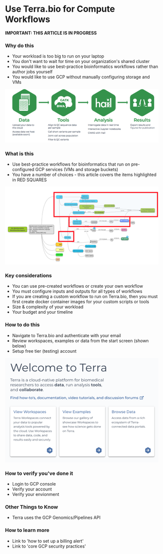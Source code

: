 # Use Terra.bio for Compute Workflows

**IMPORTANT: THIS ARTICLE IS IN PROGRESS**

### Why do this
 - Your workload is too big to run on your laptop
 - You don't want to wait for time on your organization's shared cluster
 - You would like to use best-practice bioinformatics workflows rather than author jobs yourself 
 - You would like to use GCP without manually configuring storage and VMs

 [![terra-features](/images/terra-features.png)]()


### What is this
 - Use best-practice workflows for bioinformatics that run on pre-configured GCP services (VMs and storage buckets)
 - You have a number of choices - this article covers the items highlighted in RED SQUARES

[![terra](/images/terra.png)]()


### Key considerations
 - You can use pre-created workflows or create your own workflow
 - You must configure inputs and outputs for all types of workflows
 - If you are creating a custom workflow to run on Terra.bio, then you must first create docker container images for your custom scripts or tools
 - Size & complexity of your workload 
 - Your budget and your timeline

### How to do this
 - Navigate to Terra.bio and authenticate with your email
 - Review workspaces, examples or data from the start screen (shown below)
 - Setup free tier (testing) account

 [![terra-start](/images/terra-start.png)]()

### How to verify you've done it
 - Login to GCP console
 - Verify your account
 - Verify your envionment

### Other Things to Know
 - Terra uses the GCP Genomics/Pipelines API

### How to learn more
 - Link to 'how to set up a billing alert'
 - Link to 'core GCP security practices'